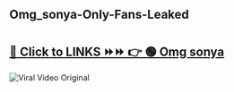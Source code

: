 
 ## Omg_sonya-Only-Fans-Leaked

# <h2><a href="https://clipsfans.com/Omg_sonya&ref=git">🔗 Click to LINKS ⏩⏩ 👉 🟢 Omg sonya </a></h2>

<a href="https://clipsfans.com/Omg_sonya&ref=git" rel="nofollow" data-target="animated-image.originalLink"><img src="https://i.ibb.co.com/xMMVF88/686577567.gif" alt="Viral Video Original" style="max-width: 100%; display: inline-block;" data-target="animated-image.originalImage"></a>
